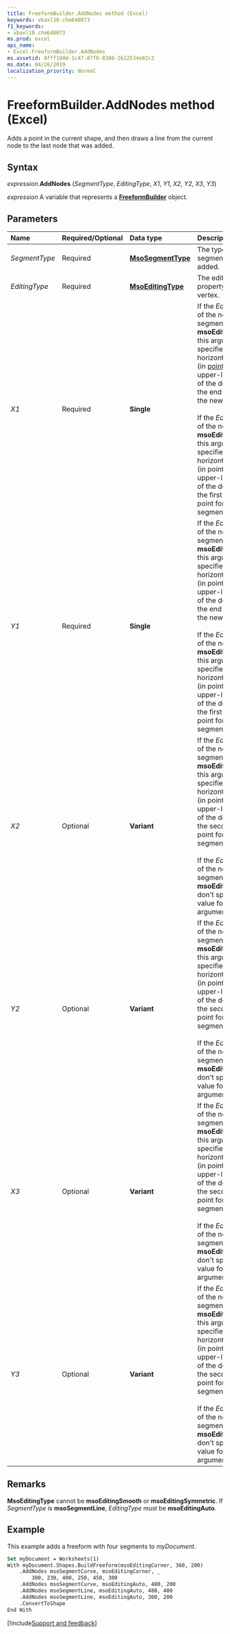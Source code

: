 ```yaml
---
title: FreeformBuilder.AddNodes method (Excel)
keywords: vbaxl10.chm648073
f1_keywords:
- vbaxl10.chm648073
ms.prod: excel
api_name:
- Excel.FreeformBuilder.AddNodes
ms.assetid: 8fff188d-1c47-87f0-8388-2b12534e82c2
ms.date: 04/26/2019
localization_priority: Normal
---
```



# FreeformBuilder.AddNodes method (Excel)

Adds a point in the current shape, and then draws a line from the current node to the last node that was added.


## Syntax

_expression_.**AddNodes** (_SegmentType_, _EditingType_, _X1_, _Y1_, _X2_, _Y2_, _X3_, _Y3_)

_expression_ A variable that represents a **[FreeformBuilder](Excel.FreeformBuilder.md)** object.


## Parameters

|Name|Required/Optional|Data type|Description|
|:-----|:-----|:-----|:-----|
| _SegmentType_|Required| **[MsoSegmentType](Office.MsoSegmentType.md)**|The type of segment to be added.|
| _EditingType_|Required| **[MsoEditingType](Office.MsoEditingType.md)**|The editing property of the vertex.|
| _X1_|Required| **Single**|If the _EditingType_ of the new segment is **msoEditingAuto**, this argument specifies the horizontal distance (in [points](../language/glossary/vbe-glossary.md#point)) from the upper-left corner of the document to the end point of the new segment.<br/><br/>If the _EditingType_ of the new node is **msoEditingCorner**, this argument specifies the horizontal distance (in points) from the upper-left corner of the document to the first control point for the new segment.|
| _Y1_|Required| **Single**|If the _EditingType_ of the new segment is **msoEditingAuto**, this argument specifies the horizontal distance (in points) from the upper-left corner of the document to the end point of the new segment.<br/><br/>If the _EditingType_ of the new node is **msoEditingCorner**, this argument specifies the horizontal distance (in points) from the upper-left corner of the document to the first control point for the new segment.|
| _X2_|Optional| **Variant**|If the _EditingType_ of the new segment is **msoEditingCorner**, this argument specifies the horizontal distance (in points) from the upper-left corner of the document to the second control point for the new segment.<br/><br/>If the _EditingType_ of the new segment is **msoEditingAuto**, don't specify a value for this argument.|
| _Y2_|Optional| **Variant**|If the _EditingType_ of the new segment is **msoEditingCorner**, this argument specifies the horizontal distance (in points) from the upper-left corner of the document to the second control point for the new segment.<br/><br/>If the _EditingType_ of the new segment is **msoEditingAuto**, don't specify a value for this argument.|
| _X3_|Optional| **Variant**|If the _EditingType_ of the new segment is **msoEditingCorner**, this argument specifies the horizontal distance (in points) from the upper-left corner of the document to the second control point for the new segment.<br/><br/>If the _EditingType_ of the new segment is **msoEditingAuto**, don't specify a value for this argument.|
| _Y3_|Optional| **Variant**|If the _EditingType_ of the new segment is **msoEditingCorner**, this argument specifies the horizontal distance (in points) from the upper-left corner of the document to the second control point for the new segment.<br/><br/>If the _EditingType_ of the new segment is **msoEditingAuto**, don't specify a value for this argument.|

## Remarks

**MsoEditingType** cannot be **msoEditingSmooth** or **msoEditingSymmetric**. If _SegmentType_ is **msoSegmentLine**, _EditingType_ must be **msoEditingAuto**.

## Example

This example adds a freeform with four segments to _myDocument_.

```vb
Set myDocument = Worksheets(1) 
With myDocument.Shapes.BuildFreeform(msoEditingCorner, 360, 200) 
    .AddNodes msoSegmentCurve, msoEditingCorner, _ 
        380, 230, 400, 250, 450, 300 
    .AddNodes msoSegmentCurve, msoEditingAuto, 480, 200 
    .AddNodes msoSegmentLine, msoEditingAuto, 480, 400 
    .AddNodes msoSegmentLine, msoEditingAuto, 360, 200 
    .ConvertToShape 
End With
```




[!include[Support and feedback](~/includes/feedback-boilerplate.md)]